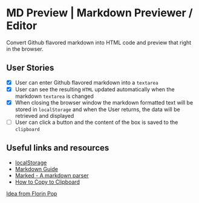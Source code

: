 # MD Preview | Markdown Previewer / Editor

Convert Github flavored markdown into HTML code and preview that right in the browser.

## User Stories

- [x] User can enter Github flavored markdown into a `textarea`
- [x] User can see the resulting `HTML` updated automatically when the markdown `textarea` is changed
- [x] When closing the browser window the markdown formatted text will be stored in `localStorage` and when the User returns, the data will be retrieved and displayed
- [ ] User can click a button and the content of the box is saved to the `clipboard`

## Useful links and resources

- [localStorage](https://developer.mozilla.org/en-US/docs/Web/API/Window/localStorage)
- [Markdown Guide](https://www.markdownguide.org/basic-syntax/)
- [Marked - A markdown parser](https://github.com/markedjs/marked)
- [How to Copy to Clipboard](https://www.w3schools.com/howto/howto_js_copy_clipboard.asp)

[Idea from Florin Pop](https://github.com/florinpop17/app-ideas/blob/master/Projects/2-Intermediate/Markdown-Previewer.md)
